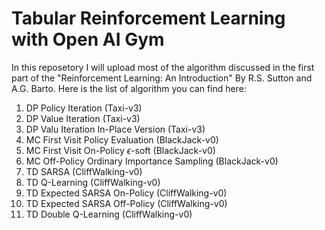# Tabular Reinforcement Learning with Open AI Gym
In this reposetory I will upload most of the algorithm discussed in the first part of the "Reinforcement Learning: An Introduction" By R.S. Sutton and A.G. Barto. Here is the list of algorithm you can find here:
1. DP Policy Iteration (Taxi-v3)
2. DP Value Iteration (Taxi-v3)
3. DP Valu Iteration In-Place Version (Taxi-v3)
4. MC First Visit Policy Evaluation (BlackJack-v0)
5. MC First Visit On-Policy $\epsilon$-soft (BlackJack-v0)
6. MC Off-Policy Ordinary Importance Sampling (BlackJack-v0)
7. TD SARSA (CliffWalking-v0)
8. TD Q-Learning (CliffWalking-v0)
9. TD Expected SARSA On-Policy (CliffWalking-v0)
10. TD Expected SARSA Off-Policy (CliffWalking-v0)
11. TD Double Q-Learning (CliffWalking-v0)
